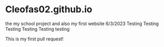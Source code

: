 # Cleofas02.github.io
the my school project and also my first website
6/3/2023
Testing
Testing
Testing
Testing
Testing
testing


This is my first pull request!
